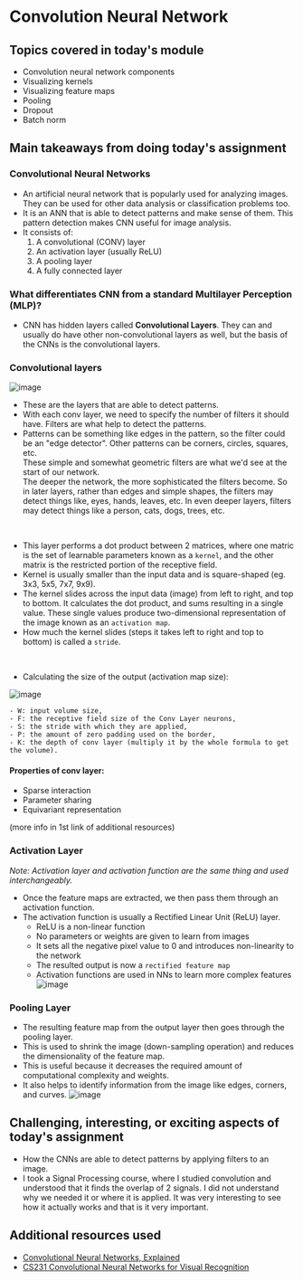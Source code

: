 # Convolution Neural Network

## Topics covered in today's module
* Convolution neural network components
* Visualizing kernels
* Visualizing feature maps
* Pooling
* Dropout
* Batch norm

## Main takeaways from doing today's assignment

### Convolutional Neural Networks
- An artificial neural network that is popularly used for analyzing images. They can be used for other data analysis or classification problems too.
- It is an ANN that is able to detect patterns and make sense of them. This pattern detection makes CNN useful for image analysis.
- It consists of:
  1. A convolutional (CONV) layer
  2. An activation layer (usually ReLU)
  2. A pooling layer
  3. A fully connected layer

### What differentiates CNN from a standard Multilayer Perception (MLP)?
- CNN has hidden layers called **Convolutional Layers**. They can and usually do have other non-convolutional layers as well, but the basis of the CNNs is the convolutional layers.

### Convolutional layers
![image](https://user-images.githubusercontent.com/70928356/218688932-3f579082-612b-4873-9ef9-4c1992951be4.png)
- These are the layers that are able to detect patterns.
- With each conv layer, we need to specify the number of filters it should have. Filters are what help to detect the patterns.
- Patterns can be something like edges in the pattern, so the filter could be an "edge detector". Other patterns can be corners, circles, squares, etc.<br>
These simple and somewhat geometric filters are what we'd see at the start of our network.<br>
The deeper the network, the more sophisticated the filters become. So in later layers, rather than edges and simple shapes, the filters may detect things like, eyes, hands, leaves, etc. In even deeper layers, filters may detect things like a person, cats, dogs, trees, etc.

<br>

- This layer performs a dot product between 2 matrices, where one matric is the set of learnable parameters known as a `kernel`, and the other matrix is the restricted portion of the receptive field.
- Kernel is usually smaller than the input data and is square-shaped (eg. 3x3, 5x5, 7x7, 9x9).
- The kernel slides across the input data (image) from left to right, and top to bottom. It calculates the dot product, and sums resulting in a single value. These single values produce two-dimensional representation of the image known as an `activation map`.
- How much the kernel slides (steps it takes left to right and top to bottom) is called a `stride`.

<br>

- Calculating the size of the output (activation map size):

![image](https://user-images.githubusercontent.com/70928356/218697572-fe3d9faf-9cef-41a8-9d8c-ae7f94c86dfd.png)

    - W: input volume size, 
    - F: the receptive field size of the Conv Layer neurons, 
    - S: the stride with which they are applied, 
    - P: the amount of zero padding used on the border, 
    - K: the depth of conv layer (multiply it by the whole formula to get the volume).
    
#### Properties of conv layer:
- Sparse interaction 
- Parameter sharing
- Equivariant representation

(more info in 1st link of additional resources)

### Activation Layer
*Note: Activation layer and activation function are the same thing and used interchangeably.*

- Once the feature maps are extracted, we then pass them through an activation function.
- The activation function is usually a Rectified Linear Unit (ReLU) layer.
  - ReLU is a non-linear function
  - No parameters or weights are given to learn from images
  - It sets all the negative pixel value to 0 and introduces non-linearity to the network
  - The resulted output is now a `rectified feature map`
  - Activation functions are used in NNs to learn more complex features
![image](https://user-images.githubusercontent.com/70928356/218702968-a2010572-8dcc-4899-92fb-38c23cf139fc.png)

### Pooling Layer
- The resulting feature map from the output layer then goes through the pooling layer.
- This is used to shrink the image (down-sampling operation) and reduces the dimensionality of the feature map.
- This is useful because it decreases the required amount of computational complexity and weights.
- It also helps to identify information from the image like edges, corners, and curves.
![image](https://user-images.githubusercontent.com/70928356/218714942-49572214-04ff-4c00-83f1-ae4662ce7796.png)


## Challenging, interesting, or exciting aspects of today's assignment
- How the CNNs are able to detect patterns by applying filters to an image.
- I took a Signal Processing course, where I studied convolution and understood that it finds the overlap of 2 signals. I did not understand why we needed it or where it is applied. It was very interesting to see how it actually works and that is it very important.

## Additional resources used 
- [Convolutional Neural Networks, Explained](https://towardsdatascience.com/convolutional-neural-networks-explained-9cc5188c4939)
- [CS231 Convolutional Neural Networks for Visual Recognition](https://cs231n.github.io/convolutional-networks/#conv)
